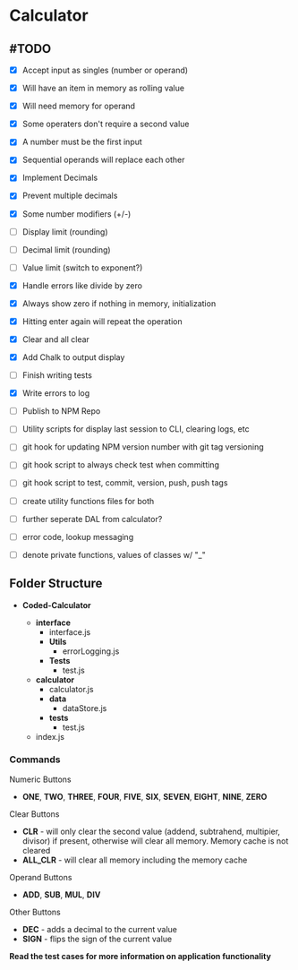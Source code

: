 # Calculator

## \#TODO

- [x] Accept input as singles (number or operand)
- [x] Will have an item in memory as rolling value
- [x] Will need memory for operand
- [x] Some operaters don't require a second value
- [x] A number must be the first input
- [x] Sequential operands will replace each other
- [x] Implement Decimals
- [x] Prevent multiple decimals
- [x] Some number modifiers (+/-)
- [ ] Display limit (rounding)
- [ ] Decimal limit (rounding)
- [ ] Value limit (switch to exponent?)
- [x] Handle errors like divide by zero
- [x] Always show zero if nothing in memory, initialization
- [x] Hitting enter again will repeat the operation
- [x] Clear and all clear

- [x] Add Chalk to output display
- [ ] Finish writing tests
- [x] Write errors to log
- [ ] Publish to NPM Repo
- [ ] Utility scripts for display last session to CLI, clearing logs, etc
- [ ] git hook for updating NPM version number with git tag versioning
- [ ] git hook script to always check test when committing
- [ ] git hook script to test, commit, version, push, push tags
- [ ] create utility functions files for both
- [ ] further seperate DAL from calculator?
- [ ] error code, lookup messaging
- [ ] denote private functions, values of classes w/ "\_"

## Folder Structure

- **Coded-Calculator**

  - **interface**
    - interface.js
    - **Utils**
      - errorLogging.js
    - **Tests**
      - test.js
  - **calculator**
    - calculator.js
    - **data**
      - dataStore.js
    - **tests**
      - test.js
  - index.js

### Commands

Numeric Buttons

- **ONE**, **TWO**, **THREE**, **FOUR**, **FIVE**, **SIX**, **SEVEN**, **EIGHT**, **NINE**, **ZERO**

Clear Buttons

- **CLR** - will only clear the second value (addend, subtrahend, multipier, divisor) if present, otherwise will clear all memory. Memory cache is not cleared
- **ALL_CLR** - will clear all memory including the memory cache

Operand Buttons

- **ADD**, **SUB**, **MUL**, **DIV**

Other Buttons

- **DEC** - adds a decimal to the current value
- **SIGN** - flips the sign of the current value

**Read the test cases for more information on application functionality**

